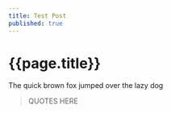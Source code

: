 ```yaml
---
title: Test Post
published: true
---
```


{{page.title}}
==============

The quick brown fox jumped over the lazy dog

>QUOTES HERE
